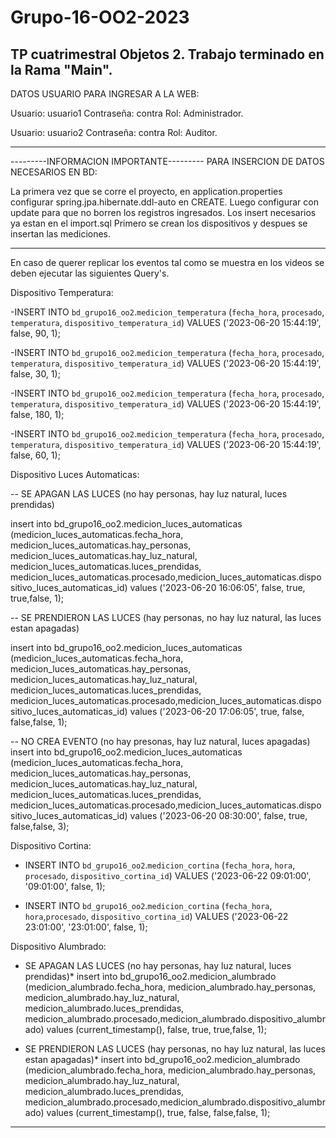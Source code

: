 # Grupo-16-OO2-2023
TP cuatrimestral Objetos 2.
Trabajo terminado en la Rama "Main".
----------------------------------------------------------
DATOS USUARIO PARA INGRESAR A LA WEB:

Usuario: usuario1  Contraseña: contra Rol: Administrador.

Usuario: usuario2 Contraseña: contra Rol: Auditor.

--------------------------------------------------------
---------INFORMACION IMPORTANTE---------
PARA INSERCION DE DATOS NECESARIOS EN BD:

La primera vez que se corre el proyecto, en application.properties configurar spring.jpa.hibernate.ddl-auto en CREATE.
Luego configurar con update para que no borren los registros ingresados.
Los insert necesarios ya estan en el import.sql
Primero se crean los dispositivos y despues se insertan las mediciones.

--------------------------------------------------------
En caso de querer replicar los eventos tal como se muestra en los videos se deben ejecutar las siguientes Query's.

Dispositivo Temperatura:

-INSERT INTO `bd_grupo16_oo2`.`medicion_temperatura` (`fecha_hora`, `procesado`, `temperatura`, `dispositivo_temperatura_id`) VALUES ('2023-06-20 15:44:19', false, 90, 1);

-INSERT INTO `bd_grupo16_oo2`.`medicion_temperatura` (`fecha_hora`, `procesado`, `temperatura`, `dispositivo_temperatura_id`) VALUES ('2023-06-20 15:44:19', false, 30, 1);

-INSERT INTO `bd_grupo16_oo2`.`medicion_temperatura` (`fecha_hora`, `procesado`, `temperatura`, `dispositivo_temperatura_id`) VALUES ('2023-06-20 15:44:19', false, 180, 1);

-INSERT INTO `bd_grupo16_oo2`.`medicion_temperatura` (`fecha_hora`, `procesado`, `temperatura`, `dispositivo_temperatura_id`) VALUES ('2023-06-20 15:44:19', false, 60, 1);

Dispositivo Luces Automaticas:

-- SE APAGAN LAS LUCES (no hay personas, hay luz natural, luces prendidas)

insert into bd_grupo16_oo2.medicion_luces_automaticas (medicion_luces_automaticas.fecha_hora, medicion_luces_automaticas.hay_personas,
medicion_luces_automaticas.hay_luz_natural, medicion_luces_automaticas.luces_prendidas, medicion_luces_automaticas.procesado,medicion_luces_automaticas.dispositivo_luces_automaticas_id) values
('2023-06-20 16:06:05', false, true, true,false, 1);

-- SE PRENDIERON LAS LUCES (hay personas, no hay luz natural, las luces estan apagadas)

insert into bd_grupo16_oo2.medicion_luces_automaticas (medicion_luces_automaticas.fecha_hora, medicion_luces_automaticas.hay_personas,
medicion_luces_automaticas.hay_luz_natural, medicion_luces_automaticas.luces_prendidas, medicion_luces_automaticas.procesado,medicion_luces_automaticas.dispositivo_luces_automaticas_id) values
('2023-06-20 17:06:05', true, false, false,false, 1);

-- NO CREA EVENTO (no hay presonas, hay luz natural, luces apagadas)
insert into bd_grupo16_oo2.medicion_luces_automaticas (medicion_luces_automaticas.fecha_hora, medicion_luces_automaticas.hay_personas,
medicion_luces_automaticas.hay_luz_natural, medicion_luces_automaticas.luces_prendidas, medicion_luces_automaticas.procesado,medicion_luces_automaticas.dispositivo_luces_automaticas_id) values
('2023-06-20 08:30:00', false, true, false,false, 3);

Dispositivo Cortina:

- INSERT INTO `bd_grupo16_oo2`.`medicion_cortina` (`fecha_hora`, `hora`, `procesado`, `dispositivo_cortina_id`) VALUES ('2023-06-22 09:01:00', '09:01:00', false, 1);

- INSERT INTO `bd_grupo16_oo2`.`medicion_cortina` (`fecha_hora`, `hora`,`procesado`, `dispositivo_cortina_id`) VALUES ('2023-06-22 23:01:00', '23:01:00', false, 1);


Dispositivo Alumbrado:

* SE APAGAN LAS LUCES (no hay personas, hay luz natural, luces prendidas)*
insert into bd_grupo16_oo2.medicion_alumbrado (medicion_alumbrado.fecha_hora, medicion_alumbrado.hay_personas,
medicion_alumbrado.hay_luz_natural, medicion_alumbrado.luces_prendidas, medicion_alumbrado.procesado,medicion_alumbrado.dispositivo_alumbrado) values
(current_timestamp(), false, true, true,false, 1);

* SE PRENDIERON LAS LUCES (hay personas, no hay luz natural, las luces estan apagadas)*
insert into bd_grupo16_oo2.medicion_alumbrado (medicion_alumbrado.fecha_hora, medicion_alumbrado.hay_personas,
medicion_alumbrado.hay_luz_natural, medicion_alumbrado.luces_prendidas, medicion_alumbrado.procesado,medicion_alumbrado.dispositivo_alumbrado) values
(current_timestamp(), true, false, false,false, 1);



-------------------------------------------------

